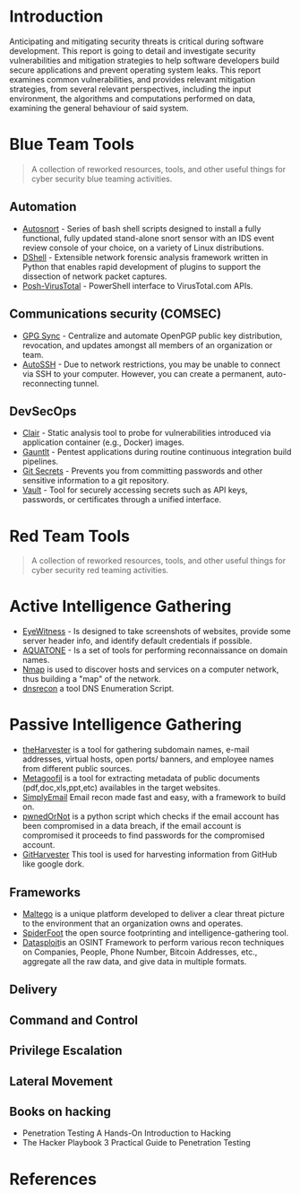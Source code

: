 # Introduction 
Anticipating and mitigating security threats is critical during software development. This report is going to detail and investigate security vulnerabilities and mitigation strategies to help software developers build secure applications and prevent operating system leaks. This report examines common vulnerabilities, and provides relevant mitigation strategies, from several relevant perspectives, including the input environment, the algorithms and computations performed on data, examining the general behaviour of said system.

#  Blue Team Tools 
> A collection of reworked resources, tools, and other useful things for cyber security blue teaming activities.

## Automation

-   [Autosnort](https://github.com/da667/Autosnort)  - Series of bash shell scripts designed to install a fully functional, fully updated stand-alone snort sensor with an IDS event review console of your choice, on a variety of Linux distributions.
-   [DShell](https://github.com/USArmyResearchLab/Dshell)  - Extensible network forensic analysis framework written in Python that enables rapid development of plugins to support the dissection of network packet captures.
-   [Posh-VirusTotal](https://github.com/darkoperator/Posh-VirusTotal)  - PowerShell interface to VirusTotal.com APIs.

## Communications security (COMSEC)

-   [GPG Sync](https://github.com/firstlookmedia/gpgsync)  - Centralize and automate OpenPGP public key distribution, revocation, and updates amongst all members of an organization or team.
-   [AutoSSH]([https://github.com/lucasrhb/autossh](https://github.com/lucasrhb/autossh)) - Due to network restrictions, you may be unable to connect via SSH to your computer. However, you can create a permanent, auto-reconnecting tunnel. 

## DevSecOps

-   [Clair](https://github.com/coreos/clair)  - Static analysis tool to probe for vulnerabilities introduced via application container (e.g., Docker) images.
-   [Gauntlt](http://gauntlt.org/)  - Pentest applications during routine continuous integration build pipelines.
-   [Git Secrets](https://github.com/awslabs/git-secrets)  - Prevents you from committing passwords and other sensitive information to a git repository.
-   [Vault](https://www.vaultproject.io/)  - Tool for securely accessing secrets such as API keys, passwords, or certificates through a unified interface.

#  Red Team Tools 
> A collection of reworked resources, tools, and other useful things for cyber security red teaming activities.

# Active Intelligence Gathering

- [EyeWitness](https://github.com/ChrisTruncer/EyeWitness) - Is designed to take screenshots of websites, provide some server header info, and identify default credentials if possible. 
- [AQUATONE](https://github.com/michenriksen/aquatone) - Is a set of tools for performing reconnaissance on domain names. 
- [Nmap](https://github.com/nmap/nmap) is used to discover hosts and services on a computer network, thus building a "map" of the network. 
- [dnsrecon](https://github.com/darkoperator/dnsrecon) a tool DNS Enumeration Script.

# Passive Intelligence Gathering

- [theHarvester](https://github.com/laramies/) is a tool for gathering subdomain names, e-mail addresses, virtual hosts, open ports/ banners, and employee names from different public sources. 
- [Metagoofil](https://github.com/laramies/metagoofil) is a tool for extracting metadata of public documents (pdf,doc,xls,ppt,etc) availables in the target websites. 
- [SimplyEmail](https://github.com/killswitch-GUI/SimplyEmail) Email recon made fast and easy, with a framework to build on. 
- [pwnedOrNot](https://github.com/thewhiteh4t/pwnedOrNot) is a python script which checks if the email account has been compromised in a data breach, if the email account is compromised it proceeds to find passwords for the compromised account.
- [GitHarvester](https://github.com/metac0rtex/GitHarvester) This tool is used for harvesting information from GitHub like google dork.

## Frameworks
- [Maltego](https://www.paterva.com/web7/downloads.php) is a unique platform developed to deliver a clear threat picture to the environment that an organization owns and operates. 
- [SpiderFoot]( https://github.com/smicallef/spiderfoot) the open source footprinting and intelligence-gathering tool.
- [Datasploit](https://github.com/DataSploit/datasploit)is an OSINT Framework to perform various recon techniques on Companies, People, Phone Number, Bitcoin Addresses, etc., aggregate all the raw data, and give data in multiple formats.

## Delivery

## Command and Control

## Privilege Escalation 

## Lateral Movement 

## Books on hacking
- Penetration Testing A Hands-On Introduction to Hacking
- The Hacker Playbook 3 Practical Guide to Penetration Testing

# References 

